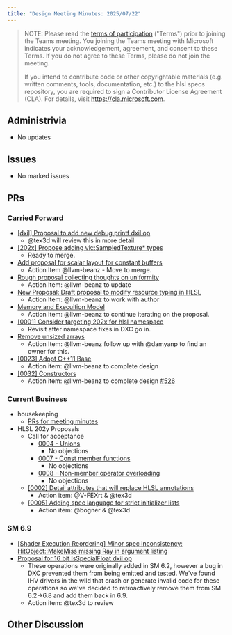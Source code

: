 ```yaml
---
title: "Design Meeting Minutes: 2025/07/22"
---
```


> NOTE: Please read the [terms of participation](DesignMeetingTerms.txt)
> ("Terms") prior to joining the Teams meeting.  You joining the Teams meeting
> with Microsoft indicates your acknowledgement, agreement, and consent to these
> Terms.  If you do not agree to these Terms, please do not join the meeting.
>
> If you intend to contribute code or other copyrightable materials (e.g.
> written comments, tools, documentation, etc.)  to the hlsl specs repository,
> you are required to sign a Contributor License Agreement (CLA).  For details,
> visit https://cla.microsoft.com.

## Administrivia
* No updates

## Issues
* No marked issues

## PRs

### Carried Forward

* [[dxil] Proposal to add new debug printf dxil op](https://github.com/microsoft/hlsl-specs/pull/324)
  * @tex3d will review this in more detail.
* [[202x] Propose adding vk::SampledTexture* types](https://github.com/microsoft/hlsl-specs/pull/343)
  * Ready to merge.
* [Add proposal for scalar layout for constant buffers](https://github.com/microsoft/hlsl-specs/pull/317)
  * Action Item @llvm-beanz - Move to merge.
* [Rough proposal collecting thoughts on uniformity](https://github.com/microsoft/hlsl-specs/pull/405)
  * Action Item: @llvm-beanz to update
* [New Proposal: Draft proposal to modify resource typing in HLSL](https://github.com/microsoft/hlsl-specs/pull/461)
  * Action Item: @llvm-beanz to work with author
* [Memory and Execuition Model](https://github.com/microsoft/hlsl-specs/pull/505)
  * Action Item: @llvm-beanz to continue iterating on the proposal.
* [[0001] Consider targeting 202x for hlsl namespace](https://github.com/microsoft/hlsl-specs/issues/484)
  * Revisit after namespace fixes in DXC go in.
* [Remove unsized arrays](https://github.com/microsoft/hlsl-specs/issues/141)
    * Action Item: @llvm-beanz follow up with @damyanp to find an owner for this.
* [[0023] Adopt C++11 Base](https://github.com/microsoft/hlsl-specs/blob/main/proposals/0023-cxx11-base.md)
  * Action item: @llvm-beanz to complete design
* [[0032] Constructors](https://github.com/microsoft/hlsl-specs/blob/main/proposals/0032-constructors.md)
  * Action item: @llvm-beanz to complete design [#526](https://github.com/microsoft/hlsl-specs/issues/526)

### Current Business

* housekeeping
  * [PRs for meeting minutes](https://github.com/microsoft/hlsl-specs/pulls?q=is%3Apr+is%3Aopen+minutes)
* HLSL 202y Proposals
  * Call for acceptance
    * [0004 - Unions](https://github.com/microsoft/hlsl-specs/blob/main/proposals/0004-unions.md)
      * No objections
    * [0007 - Const member functions](https://github.com/microsoft/hlsl-specs/blob/main/proposals/0007-const-member-functions.md)
      * No objections
    * [0008 - Non-member operator overloading](https://github.com/microsoft/hlsl-specs/blob/main/proposals/0008-non-member-operator-overloading.md)
      * No objections
  * [[0002] Detail attributes that will replace HLSL annotations](https://github.com/microsoft/hlsl-specs/pull/534)
    * Action item: @V-FEXrt & @tex3d
  * [[0005] Adding spec language for strict initializer lists](https://github.com/microsoft/hlsl-specs/pull/522)
    * Action item: @bogner & @tex3d


### SM 6.9

* [[Shader Execution Reordering] Minor spec inconsistency: HitObject::MakeMiss missing Ray in argument listing](https://github.com/microsoft/hlsl-specs/pull/512)
* [Proposal for 16 bit IsSpecialFloat dxil op](https://github.com/microsoft/hlsl-specs/pull/542)
  * These operations were originally added in SM 6.2, however a bug in DXC prevented them from being emitted and tested. We've found IHV drivers in the wild that crash or generate invalid code for these operations so we've decided to retroactively remove them from SM 6.2->6.8 and add them back in 6.9.
  * Action item: @tex3d to review

## Other Discussion
